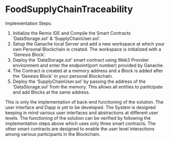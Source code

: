 # FoodSupplyChainTraceability
Implementation Steps:
1. Initialize the Remix IDE and Compile the Smart Contracts ‘DataStorage.sol’ & ‘SupplyChainUser.sol’.
2. Setup the Ganache local Server and add a new workspace at which your own Personal Blockchain is created. The workspace is initialized with a ‘Genesis Block’.
3. Deploy the ‘DataStorage.sol’ smart contract using Web3 Provider environment and enter the endpoint(port number) provided by Ganache.
4. The Contract is created at a memory address and a Block is added after the ‘Genesis Block’ in your personal Blockchain.
5. Deploy the ‘SupplyChainUser.sol’  by passing the address of the ‘DataStorage.sol’ from the memory. This allows all entities to participate and add Blocks at the same    address.

This is only the implementation of back-end functioning of the solution. The user interface and Dapp is yet to be developed. The System is designed keeping in mind various user interfaces and abstractions at different user levels. The functioning of the solution can be verified by following the implementation steps above which uses only three smart contracts. The other smart contracts are designed to enable the user level interactions among various participants in the Blockchain.
